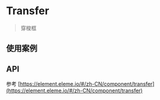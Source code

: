 # Transfer

> 穿梭框

## 使用案例

<dumi-previewer demoPath="guide/transfer" />

## API

参考 [https://element.eleme.io/#/zh-CN/component/transfer](https://element.eleme.io/#/zh-CN/component/transfer)
